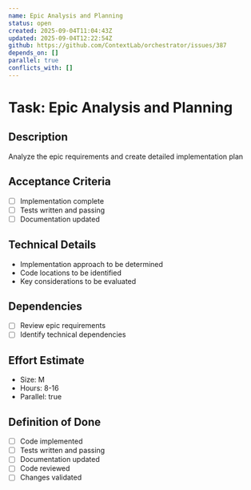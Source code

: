 ```yaml
---
name: Epic Analysis and Planning
status: open
created: 2025-09-04T11:04:43Z
updated: 2025-09-04T12:22:54Z
github: https://github.com/ContextLab/orchestrator/issues/387
depends_on: []
parallel: true
conflicts_with: []
---
```


# Task: Epic Analysis and Planning

## Description
Analyze the epic requirements and create detailed implementation plan

## Acceptance Criteria
- [ ] Implementation complete
- [ ] Tests written and passing
- [ ] Documentation updated

## Technical Details
- Implementation approach to be determined
- Code locations to be identified
- Key considerations to be evaluated

## Dependencies
- [ ] Review epic requirements
- [ ] Identify technical dependencies

## Effort Estimate
- Size: M
- Hours: 8-16
- Parallel: true

## Definition of Done
- [ ] Code implemented
- [ ] Tests written and passing
- [ ] Documentation updated
- [ ] Code reviewed
- [ ] Changes validated
